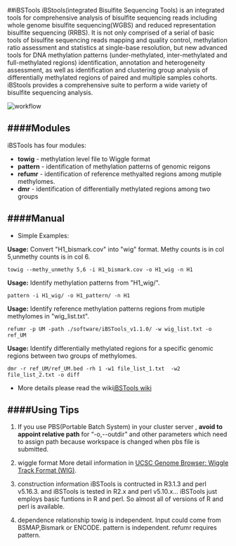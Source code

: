 
##iBSTools
iBStools(integrated Bisulfite Sequencing Tools) is an integrated tools for comprehensive analysis of bisulfite sequencing reads including whole genome bisulfite sequencing(WGBS) and reduced representation bisulfite sequencing (RRBS). It is not only comprised of a serial of basic tools of bisulfite sequencing reads mapping and quality control, methylation ratio assessment and statistics at single-base resolution, but new advanced tools for DNA methylation patterns (under-methylated, inter-methylated and full-methylated regions) identification, annotation and heterogeneity assessment, as well as identification and clustering group analysis of differentially methylated regions of paired and multiple samples cohorts. iBStools provides a comprehensive suite  to perform a wide  variety of bisulfite sequencing analysis.

![workflow](https://github.com/methylation/iBSTools/blob/master/imgs/workflow.png "foo")

####Modules
--
iBSTools has four modules:
* **towig** - methylation level file to Wiggle format
* **pattern** - identification of methylation patterns  of genomic reigons
* **refumr** - identification of reference methyalted regions among mutiple methylomes.
* **dmr** - identification of differentially methylated regions among two groups

####Manual
--
* Simple Examples:

__Usage:__ Convert "H1_bismark.cov" into "wig" format. Methy counts is in col 5,unmethy counts is in col 6.

	towig --methy_unmethy 5,6 -i H1_bismark.cov -o H1_wig -n H1

__Usage:__ Identify methylation patterns from "H1_wig/".

	pattern -i H1_wig/ -o H1_pattern/ -n H1

__Usage:__ Identify reference methylation patterns regions from mutiple methylomes in "wig_list.txt".

	refumr -p UM -path ./software/iBSTools_v1.1.0/ -w wig_list.txt -o ref_UM

__Usage:__ Identify differentially methylated regions for a specific genomic regions between two groups of methylomes.

	dmr -r ref_UM/ref_UM.bed -rh 1 -w1 file_list_1.txt  -w2 file_list_2.txt -o diff


* More details please read the wiki[iBSTools wiki](https://github.com/methylation/iBSTools/wiki)

####Using Tips
--
1. If you use PBS(Portable Batch System) in your cluster server , **avoid to appoint relative path** for “-o,--outdir” and other parameters which need to assign path because workspace is changed when pbs file is submitted. 

2. wiggle format
More detail information in [UCSC Genome Browser: Wiggle Track Format (WIG)](http://genome.ucsc.edu/goldenPath/help/wiggle.html).

3. construction information
iBSTools is contructed in R3.1.3 and perl v5.16.3. 
and iBSTools is tested in R2.x and perl v5.10.x... 
iBSTools just employs basic funtions in R and perl. So almost all of versions of R and perl is available.

4. dependence relationship
towig is independent. Input could come from BSMAP,Bismark or ENCODE.
pattern is independent. 
refumr requires pattern.
